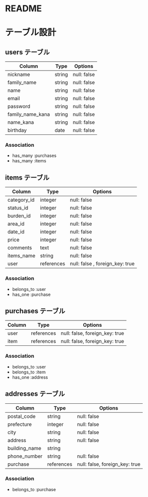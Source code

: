 # README

# テーブル設計

## users テーブル

| Column           | Type   | Options     |
| ---------------- | ------ | ----------- |
| nickname         | string | null: false |
| family_name      | string | null: false |
| name             | string | null: false |
| email            | string | null: false |
| password         | string | null: false |
| family_name_kana | string | null: false |
| name_kana        | string | null: false |
| birthday         | date   | null: false |

### Association

- has_many :purchases
- has_many :items

##  items テーブル

| Column      | Type       | Options     |
| ----------- | ---------- | ----------- |
| category_id | integer    | null: false |
| status_id   | integer    | null: false |
| burden_id   | integer    | null: false |
| area_id     | integer    | null: false |
| date_id     | integer    | null: false |
| price       | integer    | null: false |
| comments    | text       | null: false |
| items_name  | string     | null: false |
| user        | references | null: false , foreign_key: true |

### Association

- belongs_to :user
- has_one :purchase

## purchases テーブル

| Column | Type       | Options                        |
| ------ | ---------- | ------------------------------ |
| user   | references | null: false, foreign_key: true |
| item   | references | null: false, foreign_key: true |

### Association

- belongs_to :user
- belongs_to :item
- has_one :address

## addresses テーブル

| Column       | Type       | Options                        |
| ------------ | ---------- | ------------------------------ |
| postal_code  | string     | null: false                    |
| prefecture   | integer    | null: false                    |
| city         | string     | null: false                    |
| address      | string     | null: false                    |
| building_name| string     |                                |
| phone_number | string     | null: false                    |
| purchase     | references | null: false, foreign_key: true |

### Association

- belongs_to :purchase
